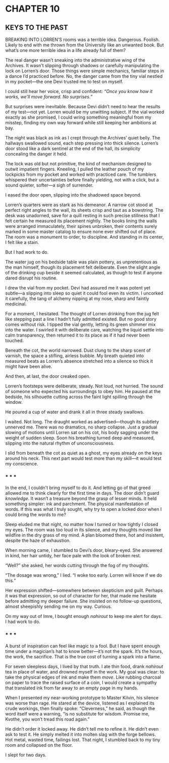 # CHAPTER 10

## KEYS TO THE PAST  

BREAKING INTO LORREN’S rooms was a terrible idea. Dangerous. Foolish. Likely to end with me thrown from the University like an unwanted book. But what’s one more terrible idea in a life already full of them?  

The real danger wasn’t sneaking into the administrative wing of the Archives. It wasn't slipping through shadows or carefully manipulating the lock on Lorren’s door. Those things were simple mechanics, familiar steps in a dance I’d practiced before. No, the danger came from the tiny vial nestled in my pocket—the one Devi trusted me to test on myself.  

I could still hear her voice, crisp and confident: *“Once you know how it works, we’ll move forward. No surprises.”*  

But surprises were inevitable. Because Devi didn’t need to hear the results of my test—not yet. Lorren would be my unwitting subject. If the vial worked exactly as she promised, I could wring something meaningful from my misstep, finding my own way forward while still keeping her ambitions at bay.  

The night was black as ink as I crept through the Archives’ quiet belly. The hallways swallowed sound, each step pressing into thick silence. Lorren’s door stood like a dark sentinel at the end of the hall, its simplicity concealing the danger it held.  

The lock was old but not primitive, the kind of mechanism designed to outwit impatient fingers. Kneeling, I pulled the leather pouch of my lockpicks from my pocket and worked with practiced care. The tumblers whispered their uncertainties before finally yielding, not with a click, but a sound quieter, softer—a sigh of surrender.  

I eased the door open, slipping into the shadowed space beyond.  

Lorren’s quarters were as stark as his demeanor. A narrow cot stood at perfect right angles to the wall, its sheets crisp and taut as a bowstring. The desk was unadorned, save for a quill resting in such precise stillness that I felt certain he measured its placement nightly. The books lining the walls were arranged immaculately, their spines unbroken, their contents surely marked in some master catalog to ensure none ever shifted out of place. The room was a monument to order, to discipline. And standing in its center, I felt like a stain.  

But I had work to do.  

The water jug on his bedside table was plain pottery, as unpretentious as the man himself, though its placement felt deliberate. Even the slight angle of the drinking cup beside it seemed calculated, as though to test if anyone dared disrupt his routine.  

I drew the vial from my pocket. Devi had assured me it was potent yet subtle—a slipping into sleep so quiet it could fool even its victim. I uncorked it carefully, the tang of alchemy nipping at my nose, sharp and faintly medicinal.  

For a moment, I hesitated. The thought of Lorren drinking from the jug felt like stepping past a line I hadn’t fully admitted existed. But no good story comes without risk. I tipped the vial gently, letting its green shimmer mix into the water. I swirled it with deliberate care, watching the liquid settle into calm transparency, then returned it to its place as if it had never been touched.  

Beneath the cot, the world narrowed. Dust clung to the sharp scent of varnish, the space a stifling, airless bubble. My breath quieted into measured beats as Lorren’s absence stretched into a silence so thick it might have been alive.  

And then, at last, the door creaked open.  

Lorren’s footsteps were deliberate, steady. Not loud, not hurried. The sound of someone who expected his surroundings to obey him. He paused at the bedside, his silhouette cutting across the faint light spilling through the window.  

He poured a cup of water and drank it all in three steady swallows.  

I waited. Not long. The draught worked as advertised—though its subtlety unnerved me. There was no dramatics, no sharp collapse. Just a gradual slowing of motions until Lorren sat on his cot, his body sagging under the weight of sudden sleep. Soon his breathing turned deep and measured, slipping into the natural rhythm of unconsciousness.  

I slid from beneath the cot as quiet as a ghost, my eyes already on the keys around his neck. This next part would test more than my skill—it would test my conscience.  

### * * *

In the end, I couldn't bring myself to do it. And letting go of that greed allowed me to think clearly for the first time in days. The door didn’t guard *knowledge*. It wasn’t a treasure beyond the grasp of lesser minds. It held something simpler: ink and parchment. The physical manifestation of words. If this was what I truly sought, why try to open a locked door when I could bring the words to me?  

Sleep eluded me that night, no matter how I turned or how tightly I closed my eyes. The room was too loud in its silence, and my thoughts moved like wildfire in the dry grass of my mind. A plan bloomed there, hot and insistent, despite the haze of exhaustion.  

When morning came, I stumbled to Devi’s door, bleary-eyed. She answered in kind, her hair untidy, her face pale with the look of broken rest.  

“Well?” she asked, her words cutting through the fog of my thoughts.  

“The dosage was wrong,” I lied. “I woke too early. Lorren will know if we do this.”  

Her expression shifted—somewhere between skepticism and guilt. Perhaps it was that expression, so out of character for her, that made me hesitate before admitting my deeper failure. She insisted on no follow-up questions, almost sheepishly sending me on my way. Curious.  

On my way out of Imre, I bought enough *nahirout* to keep me alert for days. I had work to do.  

### * * *  

A burst of inspiration can feel like magic to a fool. But I have spent enough time under a magician’s hat to know better—it’s not the spark. It’s the hours, the work, the sacrifice. That is the true cost of turning a spark into a flame.  

For seven sleepless days, I lived by that truth. I ate thin food, drank *nahirout* tea in place of water, and drowned myself in the work. My goal was clear: to take the physical edges of ink and make them *move*. Like rubbing charcoal on paper to trace the raised surface of a coin, I would create a sympathy that translated ink from far away to an empty page in my hands.  

When I presented my near-working prototype to Master Kilvin, his silence was worse than rage. He stared at the device, listened as I explained its crude workings, then finally spoke: “Cleverness,” he said, as though the word itself were a warning, “is no substitute for wisdom. Promise me, Kvothe, you won’t tread this road again.”  

He didn’t order it locked away. He didn’t tell me to refine it. He didn’t even ask to test it. He simply melted it into molten slag with the forge bellows. Hot metal, wasted time, failings lost. That night, I stumbled back to my tiny room and collapsed on the floor.  

I slept for two days.  
